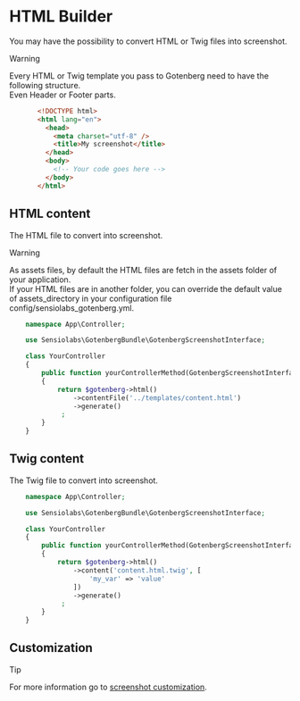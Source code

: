 # HTML Builder

You may have the possibility to convert HTML or Twig files into screenshot.

> [!WARNING]  
> Every HTML or Twig template you pass to Gotenberg need to have the following structure.  
> Even Header or Footer parts.
> ```html
>        <!DOCTYPE html>
>        <html lang="en">
>          <head>
>            <meta charset="utf-8" />
>            <title>My screenshot</title>
>          </head>
>          <body>
>            <!-- Your code goes here -->
>          </body>
>        </html>
> ```

## HTML content

The HTML file to convert into screenshot.

> [!WARNING]  
> As assets files, by default the HTML files are fetch in the assets folder of
> your application.  
> If your  HTML files are in another folder, you can override the default value
> of assets_directory in your configuration file config/sensiolabs_gotenberg.yml.

```php
    namespace App\Controller;

    use Sensiolabs\GotenbergBundle\GotenbergScreenshotInterface;

    class YourController
    {
        public function yourControllerMethod(GotenbergScreenshotInterface $gotenberg): Response
        {
            return $gotenberg->html()
                ->contentFile('../templates/content.html')
                ->generate()
             ;
        }
    }
```

## Twig content

The Twig file to convert into screenshot.

```php
    namespace App\Controller;

    use Sensiolabs\GotenbergBundle\GotenbergScreenshotInterface;

    class YourController
    {
        public function yourControllerMethod(GotenbergScreenshotInterface $gotenberg): Response
        {
            return $gotenberg->html()
                ->content('content.html.twig', [
                    'my_var' => 'value'
                ])
                ->generate()
             ;
        }
    }
```

## Customization

> [!TIP]
> For more information go to [screenshot customization](customization).

